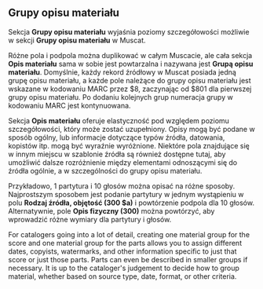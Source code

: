 ## Grupy opisu materiału

Sekcja **Grupy opisu materiału** wyjaśnia poziomy szczegółowości możliwie w sekcji **Grupy opisu materiału** w Muscat.

Różne pola i podpola można duplikować w całym Muscacie, ale cała sekcja **Opis materiału** sama w sobie jest powtarzalna i nazywana jest **Grupą opisu materiału**. Domyślnie, każdy rekord źródłowy w Muscat posiada jedną grupę opisu materiału, a każde pole należące do grupy opisu materiału jest wskazane w kodowaniu MARC przez $8, zaczynając od $801 dla pierwszej grupy opisu materiału. Po dodaniu kolejnych grup numeracja grupy w kodowaniu MARC jest kontynuowana.

Sekcja **Opis materiału** oferuje elastyczność pod względem poziomu szczegółowości, który może zostać uzupełniony. Opisy mogą być podane w sposób ogólny, lub informacje dotyczące typów źródła, datowania, kopistów itp. mogą być wyraźnie wyróżnione. Niektóre pola znajdujące się w innym miejscu w szablonie źródła są również dostępne tutaj, aby umożliwić dalsze rozróżnienie między elementami odnoszącymi się do źródła ogólnie, a w szczególności do grupy opisu materiału.

Przykładowo, 1 partytura i 10 głosów można opisać na różne sposoby. Najprostszym sposobem jest podanie partytury w jednym wystąpieniu w polu **Rodzaj źródła, objętość (300 $a)** i powtórzenie podpola dla 10 głosów. Alternatywnie, pole **Opis fizyczny (300)** można powtórzyć, aby wprowadzić różne wymiary dla partytury i głosów.

For catalogers going into a lot of detail, creating one material group for the score and one material group for the parts allows you to assign different dates, copyists, watermarks, and other information specific to just that score or just those parts. Parts can even be described in smaller groups if necessary. It is up to the cataloger's judgement to decide how to group material, whether based on source type, date, format, or other criteria.
